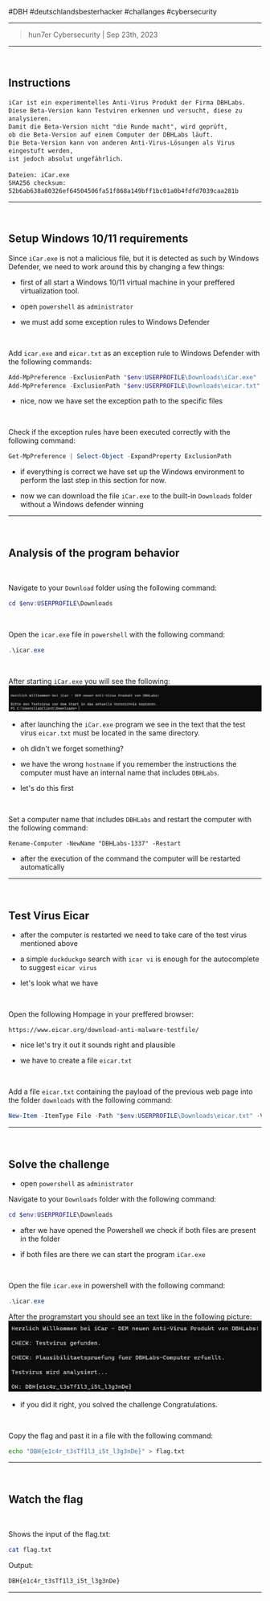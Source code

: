 #DBH #deutschlandsbesterhacker #challanges #cybersecurity 

---
> hun7er Cybersecurity | Sep 23th, 2023
---
<br />

## Instructions


```
iCar ist ein experimentelles Anti-Virus Produkt der Firma DBHLabs.
Diese Beta-Version kann Testviren erkennen und versucht, diese zu analysieren. 
Damit die Beta-Version nicht "die Runde macht", wird geprüft, 
ob die Beta-Version auf einem Computer der DBHLabs läuft. 
Die Beta-Version kann von anderen Anti-Virus-Lösungen als Virus eingestuft werden, 
ist jedoch absolut ungefährlich.

Dateien: iCar.exe
SHA256 checksum: 52b6ab638a80326ef64504506fa51f868a149bff1bc01a0b4fdfd7039caa281b
```


---
<br />

## Setup Windows 10/11 requirements


Since `iCar.exe` is not a malicious file, but it is detected as such by Windows Defender, 
we need to work around this by changing a few things:

* first of all start a Windows 10/11 virtual machine in your preffered virtualization tool.

* open `powershell` as `administrator`

* we must add some exception rules to Windows Defender

<br />

Add `icar.exe` and `eicar.txt` as an exception rule to Windows Defender with the following commands:
```powershell
Add-MpPreference -ExclusionPath "$env:USERPROFILE\Downloads\iCar.exe"
Add-MpPreference -ExclusionPath "$env:USERPROFILE\Downloads\eicar.txt"
```
* nice, now we have set the exception path to the specific files


<br />

Check if the exception rules have been executed correctly with the following command:
```powershell
Get-MpPreference | Select-Object -ExpandProperty ExclusionPath
```
* if everything is correct we have set up the Windows environment to perform the last step in this section for now.

* now we can download the file `iCar.exe` to the built-in `Downloads` folder without a Windows defender winning

---
<br />

## Analysis of the program behavior

<br />

Navigate to your `Download` folder using the following command:
```powershell
cd $env:USERPROFILE\Downloads
```
<br />

Open the `icar.exe` file in `powershell` with the following command:
```powershell
.\icar.exe
```

<br />

After starting `iCar.exe` you will see the following:
<img src='https://github.com/hun7erCybersecurity/CTF-Writeups/blob/main/DBH-qualifiers-2023/windows/icar/img/iCar_Start.png' alt='iCar_Start'>

* after launching the `iCar.exe` program we see in the text that the test virus `eicar.txt` must be located in the same directory.

* oh didn't we forget something? 

* we have the wrong `hostname` if you remember the instructions the computer must have an internal name that includes `DBHLabs`.

* let's do this first
<br />


Set a computer name that includes `DBHLabs` and restart the computer with the following command:
```powersell
Rename-Computer -NewName "DBHLabs-1337" -Restart
```
* after the execution of the command the computer will be restarted automatically
---
<br />

## Test Virus Eicar

* after the computer is restarted we need to take care of the test virus mentioned above

* a simple `duckduckgo` search with `icar vi` is enough for the autocomplete to suggest `eicar virus` 

* let's look what we have

<br />

Open the following Hompage in your preffered browser:
```https
https://www.eicar.org/download-anti-malware-testfile/
```
* nice let's try it out it sounds right and plausible

* we have to create a file `eicar.txt`

<br />

Add a file `eicar.txt` containing the payload of the previous web page into the folder `downloads` with the following command:
```powershell
New-Item -ItemType File -Path "$env:USERPROFILE\Downloads\eicar.txt" -Value "X5O!P%@AP[4\PZX54(P^)7CC)7}$EICAR-STANDARD-ANTIVIRUS-TEST-FILE!$H+H*"
```
---
<br />

## Solve the challenge

* open `powershell` as `administrator`

Navigate to your `Downloads` folder with the following command:
```powershell
cd $env:USERPROFILE\Downloads
```
* after we have opened the Powershell we check if both files are present in the folder

* if both files are there we can start the program `iCar.exe`

<br />

Open the file `icar.exe` in powershell with the following command:
```powershell
.\icar.exe
```

After the programstart you should see an text like in the following picture:
<img src='https://github.com/hun7erCybersecurity/CTF-Writeups/blob/main/DBH-qualifiers-2023/windows/icar/img/iCar_solve.png' alt='iCar_solve'>


* if you did it right, you solved the challenge Congratulations.

<br />


Copy the flag and past it in a file with the following command:
```bash
echo "DBH{e1c4r_t3sTf1l3_i5t_l3g3nDe}" > flag.txt
```
---
<br />

## Watch the flag

<br />

Shows the input of the flag.txt:
```bash
cat flag.txt
```
Output:
```txt
DBH{e1c4r_t3sTf1l3_i5t_l3g3nDe}
```
---

